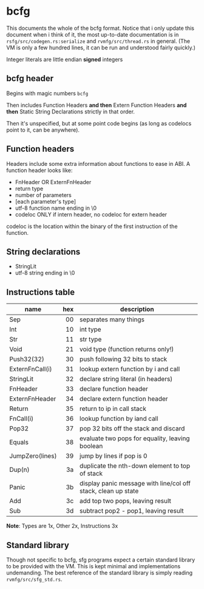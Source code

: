 bcfg
====

This documents the whole of the bcfg format. Notice that i only update this
document when i think of it, the most up-to-date documentation is in
`rsfg/src/codegen.rs:serialize` and `rvmfg/src/thread.rs` in general. (The
VM is only a few hundred lines, it can be run and understood fairly quickly.)

Integer literals are little endian **signed** integers

bcfg header
-----------

Begins with magic numbers `bcfg`

Then includes Function Headers **and then** Extern Function Headers **and
then** Static String Declarations strictly in that order.

Then it's unspecified, but at some point code begins (as long as codelocs point
to it, can be anywhere).

Function headers
----------------

Headers include some extra information about functions to ease in ABI. A
function header looks like:

- FnHeader OR ExternFnHeader
- return type
- number of parameters
- [each parameter's type]
- utf-8 function name ending in \0
- codeloc ONLY if intern header, no codeloc for extern header

codeloc is the location within the binary of the first instruction of the
function.

String declarations
-------------------

- StringLit
- utf-8 string ending in \0

Instructions table
------------------

| name           | hex | description                                                   |
| ----           | ---:| -----------                                                   |
| Sep            |  00 | separates many things                                         |
| Int            |  10 | int type                                                      |
| Str            |  11 | str type                                                      |
| Void           |  21 | void type (function returns only!)                            |
| Push32(32)     |  30 | push following 32 bits to stack                               |
| ExternFnCall(i)|  31 | lookup extern function by i and call                          |
| StringLit      |  32 | declare string literal (in headers)                           |
| FnHeader       |  33 | declare function header                                       |
| ExternFnHeader |  34 | declare extern function header                                |
| Return         |  35 | return to ip in call stack                                    |
| FnCall(i)      |  36 | lookup function by iand call                                  |
| Pop32          |  37 | pop 32 bits off the stack and discard                         |
| Equals         |  38 | evaluate two pops for equality, leaving boolean               |
| JumpZero(lines)|  39 | jump by lines if pop is 0                                     |
| Dup(n)         |  3a | duplicate the nth-down element to top of stack                |
| Panic          |  3b | display panic message with line/col off stack, clean up state |
| Add            |  3c | add top two pops, leaving result                              |
| Sub            |  3d | subtract pop2 - pop1, leaving result                          |

**Note**: Types are 1x, Other 2x, Instructions 3x

Standard library
----------------

Though not specific to bcfg, sfg programs expect a certain standard library to
be provided with the VM. This is kept minimal and implementations undemanding.
The best reference of the standard library is simply reading
`rvmfg/src/sfg_std.rs`.

